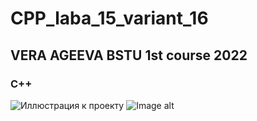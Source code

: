 # CPP_laba_15_variant_16 
## VERA AGEEVA BSTU 1st course 2022
### C++ 

![Иллюстрация к проекту](https://github.com/VeraAgeevaIT/CPP_laba_15_variant_16/CPP_laba_15_variant_16/Screenshot_2.jpg)
![Image alt](https://github.com/VeraAgeevaIT/CPP_laba_15_variant_16/edit/main/Screenshot_2.jpg)
